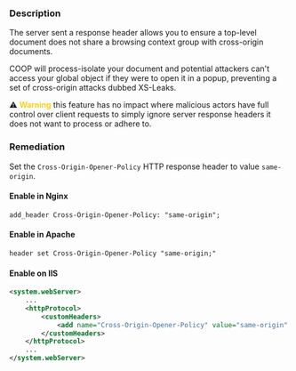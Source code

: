 ### Description

The server sent a response header allows you to ensure a top-level document does not share a browsing context group with cross-origin documents.

COOP will process-isolate your document and potential attackers can't access your global object if they were to open it in a popup, preventing a set of cross-origin attacks dubbed XS-Leaks.

:warning: <span style="color: #ffca00; font-weight: 600;">Warning</span> this feature has no impact where malicious actors have full control over client requests to simply ignore server response headers it does not want to process or adhere to.

### Remediation

Set the `Cross-Origin-Opener-Policy` HTTP response header to value `same-origin`.

#### Enable in Nginx

```
add_header Cross-Origin-Opener-Policy: "same-origin";
```

#### Enable in Apache

```
header set Cross-Origin-Opener-Policy "same-origin;"
```

#### Enable on IIS

```xml
<system.webServer>
    ...
    <httpProtocol>
        <customHeaders>
            <add name="Cross-Origin-Opener-Policy" value="same-origin" />
        </customHeaders>
    </httpProtocol>
    ...
</system.webServer>
```
